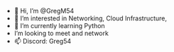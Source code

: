 - 👋 Hi, I’m @GregM54
- 👀 I’m interested in Networking, Cloud Infrastructure, 
- 🌱 I’m currently learning Python
- I’m looking to meet and network
- 📫 Discord: Greg54

<!---
GregM54/GregM54 is a ✨ special ✨ repository because its `README.md` (this file) appears on your GitHub profile.
You can click the Preview link to take a look at your changes.
--->
